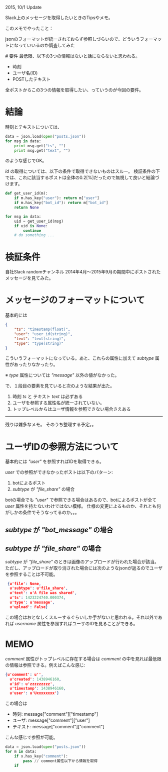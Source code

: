 2015, 10/1 Update

Slack上のメッセージを取得したいときのTipsやメモ。

このメモでやったこと：

jsonのフォーマットが統一されておらず参照しづらいので、どういうフォーマットになっていいるのか調査してみた

#️ 要件
最低限、以下の3つの情報はないと話にならないと思われる。

- 時刻
- ユーザ名(ID)
- POSTしたテキスト

全ポストからこの3つの情報を取得したい、っていうのが今回の要件。

# 結論
時刻とテキストについては、

```python
data = json.load(open("posts.json"))
for msg in data:
	print msg.get("ts", "")
	print msg.get("text", "")
```

のような感じでOK。

_id_ の取得については、以下の条件で取得できないものはスルー。
検証条件の下では、これに該当するポストは全体の0.2[%]だったので無視して良いと結論づけます。

```python
def get_user_id(m):
    if m.has_key("user"): return m["user"]
    if m.has_key("bot_id"): return m["bot_id"]
    return None

for msg in data:
	uid = get_user_id(msg)
	if uid is None:
		continue
	# do something ...
```

# 検証条件
自社Slack randomチャンネル
2014年4月〜2015年9月の期間中にポストされたメッセージを見てみた。

# メッセージのフォーマットについて
基本的には

```json
{
	"ts": "timestamp(float)",
	"user": "user_id(string)",
	"text": "text(string)",
	"type": "type(string)"
}
```

こういうフォーマットになっている。あと、これらの属性に加えて _subtype_ 属性があったりなかったり。

※ _type_ 属性については _"message"_ 以外の値がなかった。

で、１段目の要素を見ていると次のような結果が出た。

1. 時刻 _ts_ と テキスト _text_ は必ずある
2. ユーザを参照する属性名が統一されていない。
3. トップレベルからはユーザ情報を参照できない場合さえある


-----


残りは雑多なメモ。
そのうち整理する予定。。

# ユーザIDの参照方法について
基本的には _"user"_ を参照すればIDを取得できる。

_user_ での参照ができなかったポストは以下のパターン:

1. botによるポスト
2. _subtype_ が _"file_share"_ の場合

botの場合でも _"user"_ で参照できる場合はあるので、botによるポストが全て _user_ 属性を持たないわけではない模様。
仕様の変更によるものか、それとも何がしかの条件でそうなってるのか。。。

## _subtype_ が _"bot_message"_ の場合

## _subtype_ が _"file_share"_ の場合
_subtype_ が _"file_share"_ のときは画像のアップロードが行われた場合が該当。
ただし、アップロードが取り消された場合には次のようなjsonが返るのでユーザを参照することは不可能。

```json
 {u'file': None,
  u'subtype': u'file_share',
  u'text': u'A file was shared',
  u'ts': 1423224740.000374,
  u'type': u'message',
  u'upload': False}
```	

この場合はおとなしくスルーするぐらいしか手がないと思われる。それ以外であれば _username_ 属性を参照すればユーザのIDを見ることができる。


# MEMO
_comment_ 属性がトップレベルに存在する場合は _comment_ の中を見れば最低限の情報は参照できる。例えばこんな感じ:

```json
{u'comment': u'',
  u'created': 1438946160,
  u'id': u'zzzzzzzzz',
  u'timestamp': 1438946160,
  u'user': u'Uxxxxxxxx'}
```	

この場合は

- 時刻: message["comment"]["timestamp"]
- ユーザ: message["comment"]["user"]
- テキスト: message["comment"]["comment"]

こんな感じで参照が可能。


```python
data = json.load(open("posts.json"))
for m in data:
	if x.has_key("comment"):
		pass // comment属性以下から情報を取得
	if 